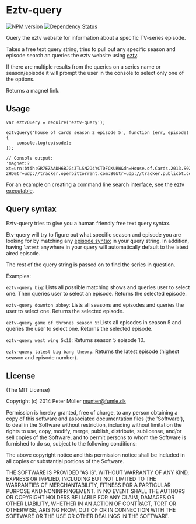 Eztv-query
==========
[![NPM version](https://badge.fury.io/js/eztv-query.png)](http://badge.fury.io/js/eztv-query)
[![Dependency Status](https://david-dm.org/Munter/etv-query.png)](https://david-dm.org/Munter/etv-query)

Query the eztv website for information about a specific TV-series episode.

Takes a free text query string, tries to pull out any specific season and episode search an queries the eztv website using [eztv](https://github.com/moesalih/node-eztv).

If there are multiple results from the queries on a series name or season/episode it will prompt the user in the console to select only one of the options.

Returns a magnet link.

Usage
-----
```
var eztvQuery = require('eztv-query');

eztvQuery('house of cards season 2 episode 5', function (err, episode) {
    console.log(episode);
});

// Console output:
'magnet:?xt=urn:btih:GR7EZAADH6BJG43TLSN2O4YCTDFCKURW&dn=House.of.Cards.2013.S02E05.WEBRip.x264-2HD&tr=udp://tracker.openbittorrent.com:80&tr=udp://tracker.publicbt.com:80&tr=udp://tracker.istole.it:80&tr=udp://open.demonii.com:80&tr=udp://tracker.coppersurfer.tk:80'
```

For an example on creating a command line search interface, see the [eztv executable](https://github.com/Munter/eztv-query/blob/master/bin/eztv).

Query syntax
------------
Eztv-query tries to give you a human friendly free text query syntax.

Etv-query will try to figure out what specific season and episode you are looking for by matching any [episode syntax](https://github.com/Munter/episode#supported-syntaxes) in your query string. In addition, having `latest` anywhere in your query will automatically default to the latest aired episode.

The rest of the query string is passed on to find the series in question.

Examples:

`eztv-query big`: Lists all possible matching shows and queries user to select one. Then queries user to select an episode. Returns the selected episode.

`eztv-query downton abbey`: Lists all seasons and episodes and queries the user to select one. Returns the selected episode.

`eztv-query game of thrones season 5`: Lists all episodes in season 5 and queries the user to select one. Returns the selected episode.

`eztv-query west wing 5x10`: Returns season 5 episode 10.

`eztv-query latest big bang theory`: Returns the latest episode (highest season and episode number).


License
-------
(The MIT License)

Copyright (c) 2014 Peter Müller <munter@fumle.dk>

Permission is hereby granted, free of charge, to any person obtaining a copy of this software and associated documentation files (the 'Software'), to deal in the Software without restriction, including without limitation the rights to use, copy, modify, merge, publish, distribute, sublicense, and/or sell copies of the Software, and to permit persons to whom the Software is furnished to do so, subject to the following conditions:

The above copyright notice and this permission notice shall be included in all copies or substantial portions of the Software.

THE SOFTWARE IS PROVIDED 'AS IS', WITHOUT WARRANTY OF ANY KIND, EXPRESS OR IMPLIED, INCLUDING BUT NOT LIMITED TO THE WARRANTIES OF MERCHANTABILITY, FITNESS FOR A PARTICULAR PURPOSE AND NONINFRINGEMENT. IN NO EVENT SHALL THE AUTHORS OR COPYRIGHT HOLDERS BE LIABLE FOR ANY CLAIM, DAMAGES OR OTHER LIABILITY, WHETHER IN AN ACTION OF CONTRACT, TORT OR OTHERWISE, ARISING FROM, OUT OF OR IN CONNECTION WITH THE SOFTWARE OR THE USE OR OTHER DEALINGS IN THE SOFTWARE.
